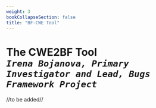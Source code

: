 ```yaml
---
weight: 3
bookCollapseSection: false
title: "BF-CWE Tool"
---
```

# The CWE2BF Tool <br/>_`Irena Bojanova, Primary Investigator and Lead, Bugs Framework Project`_

//to be added//
